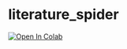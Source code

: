 # literature_spider



<a target="_blank" href="https://colab.research.google.com/github/https://colab.research.google.com/github/quantaosun/literature_spider/blob/main/literaure_spider.ipynb">
  <img src="https://colab.research.google.com/assets/colab-badge.svg" alt="Open In Colab"/>
</a>
